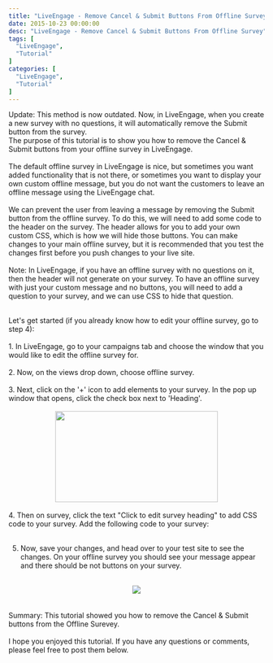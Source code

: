 ```yaml
---
title: "LiveEngage - Remove Cancel & Submit Buttons From Offline Survey"
date: 2015-10-23 00:00:00
desc: "LiveEngage - Remove Cancel & Submit Buttons From Offline Survey"
tags: [
  "LiveEngage",
  "Tutorial"
]
categories: [
  "LiveEngage",
  "Tutorial"
]
---
```


Update: This method is now outdated. Now, in LiveEngage, when you create a new survey with no questions, it will automatically remove the Submit button from the survey.<br />
The purpose of this tutorial is to show you how to remove the Cancel &amp; Submit buttons from your offline survey in LiveEngage.<br />
<br />
The default offline survey in LiveEngage is nice, but sometimes you want added functionality that is not there, or sometimes you want to display your own custom offline message, but you do not want the customers to leave an offline message using the LiveEngage chat.<br />
<br />
We can prevent the user from leaving a message by removing the Submit button from the offline survey. To do this, we will need to add some code to the header on the survey. The header allows for you to add your own custom CSS, which is how we will hide those buttons. You can make changes to your main offline survey, but it is recommended that you test the changes first before you push changes to your live site.<br />
<br />
Note: In LiveEngage, if you have an offline survey with no questions on it, then the header will not generate on your survey. To have an offline survey with just your custom message and no buttons, you will need to add a question to your survey, and we can use CSS to hide that question.<br />
<br />
<div>
Let's get started (if you already know how to edit your offline survey, go to step 4):</div>
<div>
<br /></div>
<div>
1. In LiveEngage, go to your campaigns tab and choose the window that you would like to edit the offline survey for.<br />
<br />
2. Now, on the views drop down, choose offline survey.<br />
<br />
3. Next, click on the '+' icon to add elements to your survey. In the pop up window that opens, click the check box next to 'Heading'.<br />
<br />
<div class="separator" style="clear: both; text-align: center;">
<a href="http://1.bp.blogspot.com/-TjOlQJ-kmvc/ViOhrtfoZ_I/AAAAAAAAAbI/mTHyoD1vxXk/s1600/2.png" imageanchor="1" style="margin-left: 1em; margin-right: 1em;"><img border="0" height="179" src="https://1.bp.blogspot.com/-TjOlQJ-kmvc/ViOhrtfoZ_I/AAAAAAAAAbI/mTHyoD1vxXk/s320/2.png" width="320" /></a></div>
<br />
4. Then on survey, click the text "Click to edit survey heading" to add CSS code to your survey. Add the following code to your survey:<br />
<br />
<script src="https://gist.github.com/scottwestover/4ccd9c7e25f6d08158a4.js"></script>

5. Now, save your changes, and head over to your test site to see the changes. On your offline survey you should see your message appear and there should be not buttons on your survey.<br />
<br />
<div class="separator" style="clear: both; text-align: center;">
<a href="http://4.bp.blogspot.com/-adzTqGr-nKw/ViOovQtE8WI/AAAAAAAAAbY/dMdGPx_-wSI/s1600/1.png" imageanchor="1" style="margin-left: 1em; margin-right: 1em;"><img border="0" src="https://4.bp.blogspot.com/-adzTqGr-nKw/ViOovQtE8WI/AAAAAAAAAbY/dMdGPx_-wSI/s1600/1.png" /></a></div>
<div class="separator" style="clear: both; text-align: center;">
<br /></div>
</div>
<div>
<br />
Summary: This tutorial showed you how to remove the Cancel &amp; Submit buttons from the Offline Surevey.</div>
<div>
<br /></div>
<div>
I hope you enjoyed this tutorial. If you have any questions or comments, please feel free to post them below.</div>
